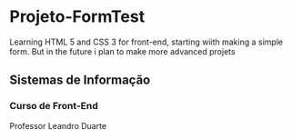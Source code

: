 # Projeto-FormTest
Learning HTML 5 and CSS 3 for front-end, starting wiith making a simple form. But in the future i plan to make more advanced projets

<H2>Sistemas de Informação</h2>
<h3>Curso de Front-End</h3>

<p> Professor Leandro Duarte</p>
